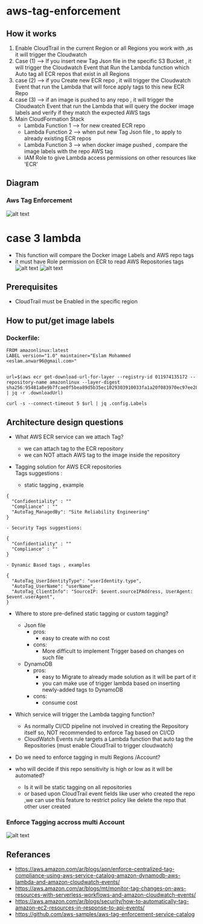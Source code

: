 # aws-tag-enforcement

## How it works
1. Enable CloudTrail in the current Region or all Regions you work with ,as it will trigger the Cloudwatch
2. Case (1) --> If you insert new Tag Json file in the specific S3 Bucket , it will trigger the Cloudwatch Event that Run the Lambda function which Auto tag all ECR repos that exist in all Regions
3. case (2) --> if you Create new ECR repo , it will trigger the Cloudwatch Event that run the Lambda that will force apply tags to this new ECR Repo
4. case (3) --> if an image is pushed to any repo , it will trigger the Cloudwatch Event that run the Lambda that will query the docker image labels and verify if they match the expected AWS tags
5. Main CloudFormation Stack 
    - Lambda Function 1 --> for new created ECR repo 
    - Lambda Function 2 --> when put new Tag Json file , to apply to already existing ECR repos
    - Lambda Function 3 --> when docker image pushed , compare the image labels with the repo AWS tag
    - IAM Role to give Lambda access permissions on other resources like 'ECR'

## Diagram
### Aws Tag Enforcement
![alt text](https://github.com/Eslamanwar/aws-tag-enforcement/blob/master/images/Auto-Tag-Diagram.png?raw=true)




# case 3 lambda
- This function will compare the Docker image Labels and AWS repo tags
- it must have Role permission on ECR to read AWS Repositories tags
![alt text](https://github.com/Eslamanwar/aws-tag-enforcement/blob/master/images/tag.png?raw=true)
![alt text](https://github.com/Eslamanwar/aws-tag-enforcement/blob/master/images/screenshot.png?raw=true)


## Prerequisites

- CloudTrail must be Enabled in the specific region





## How to put/get image labels

### Dockerfile:

```
FROM amazonlinux:latest
LABEL version="1.0" maintainer="Eslam Mohammed <eslam.anwar96@gmail.com>"


url=$(aws ecr get-download-url-for-layer --registry-id 011974135172 --repository-name amazonlinux --layer-digest sha256:95481a8e9b7fcae0f5bea89d5b35ec1029303910033fa1a20f083970ec97ee28 | jq -r .downloadUrl)

curl -s --connect-timeout 5 $url | jq .config.Labels
```




## Architecture design questions

- What AWS ECR service can we attach Tag?
    - we can attach tag to the ECR repository
    - we can NOT attach AWS tag to the image inside the repository


- Tagging solution for AWS ECR repositories   
Tags suggestions :   
    - static tagging , example   
```
{
  "Confidentiality" : ""
  "Compliance" : ""
  "AutoTag_ManagedBy": "Site Reliability Engineering"
}
```
    - Security Tags suggestions:
```
{
  "Confidentiality" : ""
  "Compliance" : ""
}
```

    - Dynamic Based tags , examples
```
{
  "AutoTag_UserIdentityType": "userIdentity.type",
  "AutoTag_UserName": "userName",
  "AutoTag_ClientInfo": "SourceIP: $event.sourceIPAddress, UserAgent: $event.userAgent",
}
```

- Where to store pre-defined static tagging or custom tagging?
    - Json file
        - pros:
            - easy to create with no cost
        - cons:
            - More difficult to implement Trigger based on changes on such file
    - DynamoDB 
        - pros:
            - easy to Migrate to already made solution as it will be part of it
            - you can make use of trigger lambda based on inserting newly-added tags to DynamoDB
        - cons:
            - consume cost



- Which service will trigger the Lambda tagging function?
    - As normally CI/CD pipeline not involved in creating the Repository itself so, NOT recommended to enforce Tag based on CI/CD
    - CloudWatch Events rule targets a Lambda function that auto tag the Repositories (must enable CloudTrail to trigger cloudwatch)


- Do we need to enforce tagging in multi Regions /Account?


- who will decide if this repo sensitivity is high or low as it will be automated? 
    - Is it will be static tagging on all repositories
    - or based upon CloudTrail event fields like user who created the repo ,we can use this feature to restrict policy like delete the repo that other user created








### Enforce Tagging accross multi Account
![alt text](https://github.com/Eslamanwar/aws-tag-enforcement/blob/master/images/Auto-Tag-Diagram-multi-Account.png?raw=true)

## Referances

- https://aws.amazon.com/ar/blogs/apn/enforce-centralized-tag-compliance-using-aws-service-catalog-amazon-dynamodb-aws-lambda-and-amazon-cloudwatch-events/
- https://aws.amazon.com/ar/blogs/mt/monitor-tag-changes-on-aws-resources-with-serverless-workflows-and-amazon-cloudwatch-events/
- https://aws.amazon.com/ar/blogs/security/how-to-automatically-tag-amazon-ec2-resources-in-response-to-api-events/
- https://github.com/aws-samples/aws-tag-enforcement-service-catalog























